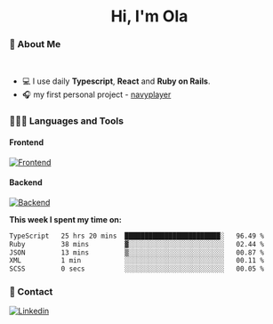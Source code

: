 <h1 align="center">Hi, I'm Ola</h1>

### 💅 About Me

<br/>

- 💻 I use daily **Typescript**, **React** and **Ruby on Rails**.
- 🎧 my first personal project - [navyplayer](https://navyplayer.netlify.app/)

### 👩🏻‍💻 Languages and Tools

#### Frontend

[![Frontend](https://skillicons.dev/icons?i=react,nextjs,ts,js,html,css,scss,tailwind)](https://skillicons.dev)

#### Backend
[![Backend](https://skillicons.dev/icons?i=nodejs,express,nestjs,rails,graphql)](https://skillicons.dev)

**This week I spent my time on:**

<!--START_SECTION:waka-->

```txt
TypeScript   25 hrs 20 mins  ████████████████████████░   96.49 %
Ruby         38 mins         ▓░░░░░░░░░░░░░░░░░░░░░░░░   02.44 %
JSON         13 mins         ▒░░░░░░░░░░░░░░░░░░░░░░░░   00.87 %
XML          1 min           ░░░░░░░░░░░░░░░░░░░░░░░░░   00.11 %
SCSS         0 secs          ░░░░░░░░░░░░░░░░░░░░░░░░░   00.05 %
```

<!--END_SECTION:waka-->

### 📨 Contact

<a href="https://linkedin.com/in/aleksandra-kamińska">
  
[![Linkedin](https://skillicons.dev/icons?i=linkedin)](https://skillicons.dev)

</a>
